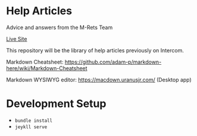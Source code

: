 # Help Articles

Advice and answers from the M-Rets Team

[Live Site](https://help.mrets.org/en/)

This repository will be the library of help articles previously on Intercom.

Markdown Cheatsheet:
https://github.com/adam-p/markdown-here/wiki/Markdown-Cheatsheet

Markdown WYSIWYG editor:
https://macdown.uranusjr.com/ (Desktop app)

# Development Setup

* ```bundle install```
* ```jeykll serve```
